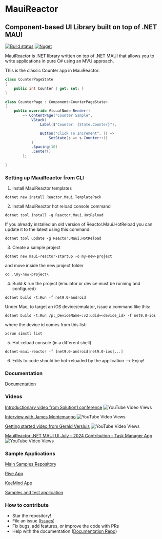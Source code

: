 # MauiReactor
## Component-based UI Library built on top of .NET MAUI

[![Build status](https://ci.appveyor.com/api/projects/status/trl7dwvicfxn5at5?svg=true)](https://ci.appveyor.com/project/adospace/reactorui-maui) [![Nuget](https://img.shields.io/nuget/v/Reactor.Maui)](https://www.nuget.org/packages/Reactor.Maui) 

MauiReactor is .NET library written on top of .NET MAUI that allows you to write applications in pure C# using an MVU approach.

This is the classic Counter app in MauiReactor:

```csharp
class CounterPageState
{
    public int Counter { get; set; }
}

class CounterPage : Component<CounterPageState>
{
    public override VisualNode Render()
        => ContentPage("Counter Sample",
            VStack(
                Label($"Counter: {State.Counter}"),

                Button("Click To Increment", () =>
                    SetState(s => s.Counter++))
            )
            .Spacing(10)
            .Center()
        );
    
}
```

### Setting up MauiReactor from CLI

1. Install MauiReactor templates
```
dotnet new install Reactor.Maui.TemplatePack
```

2. Install MauiReactor hot reload console command
```
dotnet tool install -g Reactor.Maui.HotReload
```
If you already installed an old version of Reactor.Maui.HotReload you can update it to the latest using this command:
```
dotnet tool update -g Reactor.Maui.HotReload
```

3. Create a sample project
```
dotnet new maui-reactor-startup -o my-new-project
```
and move inside the new project folder
```
cd .\my-new-project\
```

4. Build & run the project (emulator or device must be running and configured)
```
dotnet build -t:Run -f net9.0-android
```
Under Mac, to target an iOS device/emulator, issue a command like this:
```
dotnet build -t:Run /p:_DeviceName=:v2:udid=<device_id> -f net9.0-ios
```
where the device id comes from this list:
```
xcrun simctl list
```

5. Hot-reload console (in a different shell)
```
dotnet-maui-reactor -f [net9.0-android|net9.0-ios|...]
```

6. Edits to code should be hot-reloaded by the application --> Enjoy!

### Documentation ###

[Documentation](https://adospace.gitbook.io/mauireactor/)


### Videos ###

[Introductionary video from Solution1 conference](https://www.youtube.com/watch?v=TSh9PL-ziY0&t=961s&ab_channel=C%23CommunityDiscord)  ![YouTube Video Views](https://img.shields.io/youtube/views/TSh9PL-ziY0?style=social)

[Interview with James Montemagno](https://www.youtube.com/watch?v=w_Km5AyreT0&ab_channel=dotnet)  ![YouTube Video Views](https://img.shields.io/youtube/views/w_Km5AyreT0?style=social)

[Getting started video from Gerald Versluis](https://www.youtube.com/watch?v=egklcAC9arY&ab_channel=GeraldVersluis)  ![YouTube Video Views](https://img.shields.io/youtube/views/egklcAC9arY?style=social)

[MauiReactor .NET MAUI UI July - 2024 Contribution - Task Manager App](https://www.youtube.com/watch?v=TSh9PL-ziY0&t=961s&ab_channel=C%23CommunityDiscord)  ![YouTube Video Views](https://img.shields.io/youtube/views/TSh9PL-ziY0?style=social)

### Sample Applications ###

[Main Samples Repository](https://github.com/adospace/mauireactor-samples)

[Rive App](https://github.com/adospace/rive-app)

[KeeMind App](https://github.com/adospace/kee-mind)

[Samples and test application](https://github.com/adospace/reactorui-maui/tree/main/samples)


### How to contribute

- Star the repository!
- File an issue ([Issues](https://github.com/adospace/reactorui-maui/issues))
- Fix bugs, add features, or improve the code with PRs
- Help with the documentation ([Documentation Repo](https://github.com/adospace/reactorui-maui-docs))
